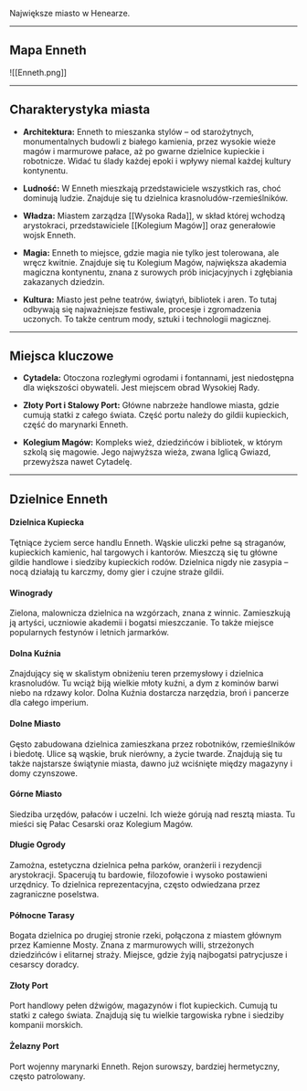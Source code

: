 Największe miasto w Henearze.

- - - 
## **Mapa Enneth**
![[Enneth.png]]

- - - 
## **Charakterystyka miasta**

- **Architektura:** Enneth to mieszanka stylów – od starożytnych, monumentalnych budowli z białego kamienia, przez wysokie wieże magów i marmurowe pałace, aż po gwarne dzielnice kupieckie i robotnicze. Widać tu ślady każdej epoki i wpływy niemal każdej kultury kontynentu.
  
- **Ludność:** W Enneth mieszkają przedstawiciele wszystkich ras, choć dominują ludzie. Znajduje się tu dzielnica krasnoludów-rzemieślników.
  
- **Władza:** Miastem zarządza [[Wysoka Rada]], w skład której wchodzą arystokraci, przedstawiciele [[Kolegium Magów]] oraz generałowie wojsk Enneth.

- **Magia:** Enneth to miejsce, gdzie magia nie tylko jest tolerowana, ale wręcz kwitnie. Znajduje się tu Kolegium Magów, największa akademia magiczna kontynentu, znana z surowych prób inicjacyjnych i zgłębiania zakazanych dziedzin.

- **Kultura:** Miasto jest pełne teatrów, świątyń, bibliotek i aren. To tutaj odbywają się najważniejsze festiwale, procesje i zgromadzenia uczonych. To także centrum mody, sztuki i technologii magicznej.

- - -
## **Miejsca kluczowe**

- **Cytadela:** Otoczona rozległymi ogrodami i fontannami, jest niedostępna dla większości obywateli. Jest miejscem obrad Wysokiej Rady.

- **Złoty Port i Stalowy Port:** Główne nabrzeże handlowe miasta, gdzie cumują statki z całego świata. Część portu należy do gildii kupieckich, część do marynarki Enneth.
  
- **Kolegium Magów:** Kompleks wież, dziedzińców i bibliotek, w którym szkolą się magowie. Jego najwyższa wieża, zwana Iglicą Gwiazd, przewyższa nawet Cytadelę.

- - -
## **Dzielnice Enneth**

#### Dzielnica Kupiecka
Tętniące życiem serce handlu Enneth. Wąskie uliczki pełne są straganów, kupieckich kamienic, hal targowych i kantorów. Mieszczą się tu główne gildie handlowe i siedziby kupieckich rodów. Dzielnica nigdy nie zasypia – nocą działają tu karczmy, domy gier i czujne straże gildii.

#### Winogrady
Zielona, malownicza dzielnica na wzgórzach, znana z winnic. Zamieszkują ją artyści, uczniowie akademii i bogatsi mieszczanie. To także miejsce popularnych festynów i letnich jarmarków.

#### Dolna Kuźnia
Znajdujący się w skalistym obniżeniu teren przemysłowy i dzielnica krasnoludów. Tu wciąż biją wielkie młoty kuźni, a dym z kominów barwi niebo na rdzawy kolor. Dolna Kuźnia dostarcza narzędzia, broń i pancerze dla całego imperium.

#### Dolne Miasto
Gęsto zabudowana dzielnica zamieszkana przez robotników, rzemieślników i biedotę. Ulice są wąskie, bruk nierówny, a życie twarde. Znajdują się tu także najstarsze świątynie miasta, dawno już wciśnięte między magazyny i domy czynszowe.

#### Górne Miasto
Siedziba urzędów, pałaców i uczelni. Ich wieże górują nad resztą miasta. Tu mieści się Pałac Cesarski oraz Kolegium Magów.

#### Długie Ogrody
Zamożna, estetyczna dzielnica pełna parków, oranżerii i rezydencji arystokracji. Spacerują tu bardowie, filozofowie i wysoko postawieni urzędnicy. To dzielnica reprezentacyjna, często odwiedzana przez zagraniczne poselstwa.

#### Północne Tarasy
Bogata dzielnica po drugiej stronie rzeki, połączona z miastem głównym przez Kamienne Mosty. Znana z marmurowych willi, strzeżonych dziedzińców i elitarnej straży. Miejsce, gdzie żyją najbogatsi patrycjusze i cesarscy doradcy.

#### Złoty Port
Port handlowy pełen dźwigów, magazynów i flot kupieckich. Cumują tu statki z całego świata. Znajdują się tu wielkie targowiska rybne i siedziby kompanii morskich. 

#### Żelazny Port
Port wojenny marynarki Enneth. Rejon surowszy, bardziej hermetyczny, często patrolowany.